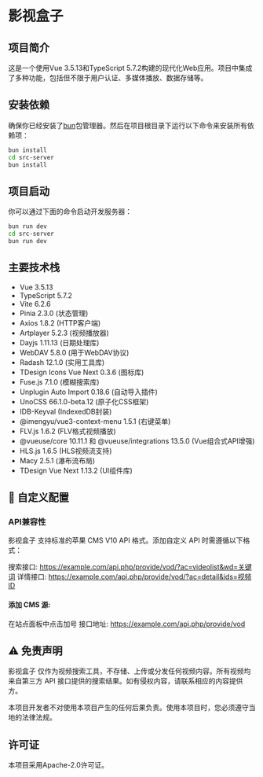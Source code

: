 # 影视盒子

## 项目简介
这是一个使用Vue 3.5.13和TypeScript 5.7.2构建的现代化Web应用。项目中集成了多种功能，包括但不限于用户认证、多媒体播放、数据存储等。

## 安装依赖
确保你已经安装了[bun](https://bun.sh/)包管理器。然后在项目根目录下运行以下命令来安装所有依赖项：
```bash
bun install
cd src-server
bun install
```

## 项目启动

你可以通过下面的命令启动开发服务器：

```bash
bun run dev
cd src-server
bun run dev
```

## 主要技术栈
- Vue 3.5.13
- TypeScript 5.7.2
- Vite 6.2.6
- Pinia 2.3.0 (状态管理)
- Axios 1.8.2 (HTTP客户端)
- Artplayer 5.2.3 (视频播放器)
- Dayjs 1.11.13 (日期处理库)
- WebDAV 5.8.0 (用于WebDAV协议)
- Radash 12.1.0 (实用工具库)
- TDesign Icons Vue Next 0.3.6 (图标库)
- Fuse.js 7.1.0 (模糊搜索库)
- Unplugin Auto Import 0.18.6 (自动导入插件)
- UnoCSS 66.1.0-beta.12 (原子化CSS框架)
- IDB-Keyval (IndexedDB封装)
- @imengyu/vue3-context-menu 1.5.1 (右键菜单)
- FLV.js 1.6.2 (FLV格式视频播放)
- @vueuse/core 10.11.1 和 @vueuse/integrations 13.5.0 (Vue组合式API增强)
- HLS.js 1.6.5 (HLS视频流支持)
- Macy 2.5.1 (瀑布流布局)
- TDesign Vue Next 1.13.2 (UI组件库)

## 🔧 自定义配置

### API兼容性

影视盒子 支持标准的苹果 CMS V10 API 格式。添加自定义 API 时需遵循以下格式：

搜索接口: https://example.com/api.php/provide/vod/?ac=videolist&wd=关键词
详情接口: https://example.com/api.php/provide/vod/?ac=detail&ids=视频ID

#### 添加 CMS 源:

在站点面板中点击加号
接口地址: https://example.com/api.php/provide/vod

## ⚠️ 免责声明

影视盒子 仅作为视频搜索工具，不存储、上传或分发任何视频内容。所有视频均来自第三方 API 接口提供的搜索结果。如有侵权内容，请联系相应的内容提供方。

本项目开发者不对使用本项目产生的任何后果负责。使用本项目时，您必须遵守当地的法律法规。

## 许可证
本项目采用Apache-2.0许可证。